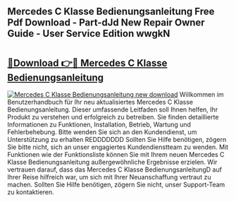 ## Mercedes C Klasse Bedienungsanleitung Free Pdf Download - Part-dJd New Repair Owner Guide - User Service Edition wwgkN

# <h2><a href="http://df3f1ni.blite.top/?on=Mercedes+C+Klasse+Bedienungsanleitung">🔗Download 👉🔴 Mercedes C Klasse Bedienungsanleitung</a></h2>

[![Mercedes C Klasse Bedienungsanleitung new download](https://i.imgur.com/lujVjoI.png)](http://df3f1ni.blite.top/?on=Mercedes+C+Klasse+Bedienungsanleitung)
Willkommen im Benutzerhandbuch für Ihr neu aktualisiertes Mercedes C Klasse Bedienungsanleitung. Dieser umfassende Leitfaden soll Ihnen helfen, Ihr Produkt zu verstehen und erfolgreich zu betreiben. Sie finden detaillierte Informationen zu Funktionen, Installation, Betrieb, Wartung und Fehlerbehebung. Bitte wenden Sie sich an den Kundendienst, um Unterstützung zu erhalten REDDDDDDD Sollten Sie Hilfe benötigen, zögern Sie bitte nicht, sich an unser engagiertes Kundendienstteam zu wenden. Mit Funktionen wie der Funktionsliste können Sie mit Ihrem neuen Mercedes C Klasse Bedienungsanleitung außergewöhnliche Ergebnisse erzielen. Wir vertrauen darauf, dass das Mercedes C Klasse BedienungsanleitungD auf Ihrer Reise hilfreich war, um sich mit Ihrer Neuanschaffung vertraut zu machen. Sollten Sie Hilfe benötigen, zögern Sie nicht, unser Support-Team zu kontaktieren.
